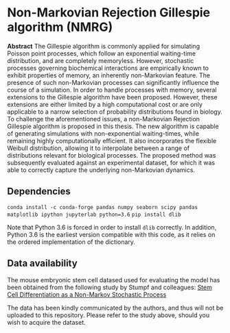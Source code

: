 Non-Markovian Rejection Gillespie algorithm (NMRG)
==================================================
**Abstract** The Gillespie algorithm is commonly applied for simulating Poisson point processes, which follow an exponential waiting-time distribution, and are completely memoryless. However, stochastic processes governing biochemical interactions are empirically known to exhibit properties of memory, an inherently non-Markovian feature. The presence of such non-Markovian processes can significantly influence the course of a simulation.  In order to handle processes with memory, several extensions to the Gillespie algorithm have been proposed. However, these extensions are either limited by a high computational cost or are only applicable to a narrow selection of probability distributions found in biology. To challenge the aforementioned issues, a non-Markovian Rejection Gillespie algorithm is proposed in this thesis. The new algorithm is capable of generating simulations with non-exponential waiting-times, while remaining highly computationally efficient. It also incorporates the flexible Weibull distribution, allowing it to interpolate between a range of distributions relevant for biological processes. The proposed method was subsequently evaluated against an experimental dataset, for which it was able to correctly capture the underlying non-Markovian dynamics.

## Dependencies
`conda install -c conda-forge pandas numpy seaborn scipy pandas matplotlib ipython jupyterlab python=3.6`
`pip install dlib`

Note that Python 3.6 is forced in order to install `dlib` correctly. In addition, Python 3.6 is the earliest version compatible with this code, as it relies on the ordered implementation of the dictionary.

## Data availability
The mouse embryonic stem cell datased used for evaluating the model has been obtained from the following study by Stumpf and colleagues: [Stem Cell Differentiation as a Non-Markov Stochastic Process](https://www.sciencedirect.com/science/article/pii/S2405471217303423)

The data has been kindly communicated by the authors, and thus will not be uploaded to this repository. Please refer to the study above, should you wish to acquire the dataset.
